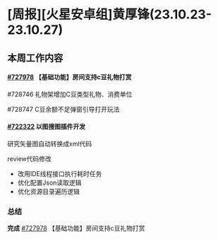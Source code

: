# [周报][火星安卓组]黄厚锋(23.10.23-23.10.27)

## 本周工作内容

#### [#727978](https://icc.pm.netease.com/v6/issues/727978) 【基础功能】房间支持c豆礼物打赏

#728746 礼物架增加C豆类型礼物、消费单位

#728747 C豆余额不足弹窗引导打开玩法

#### [#722322](https://icc.pm.netease.com/v6/issues/722322) 以图搜图插件开发

研究矢量图自动转换成xml代码

review代码修改

- 改用IDE线程接口执行耗时任务
- 优化配置Json读取逻辑
- 优化资源目录遍历逻辑

### 总结

**完成** [#727978](https://icc.pm.netease.com/v6/issues/727978) 【基础功能】房间支持c豆礼物打赏

